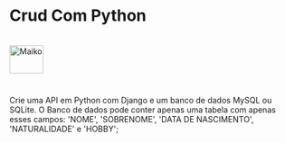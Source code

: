 # Crud Com Python

<div style="display: inline_block"><br>
  <img align="center" alt="Maiko" height="50" width="60" src="https://cdn.jsdelivr.net/gh/devicons/devicon/icons/python/python-original.svg"">
    </div> 
    
 #

Crie uma API em  Python com Django e um banco de dados MySQL ou SQLite.
O Banco de dados pode conter apenas uma tabela com apenas esses campos: 'NOME', 'SOBRENOME', 'DATA DE NASCIMENTO', 'NATURALIDADE' e 'HOBBY';
